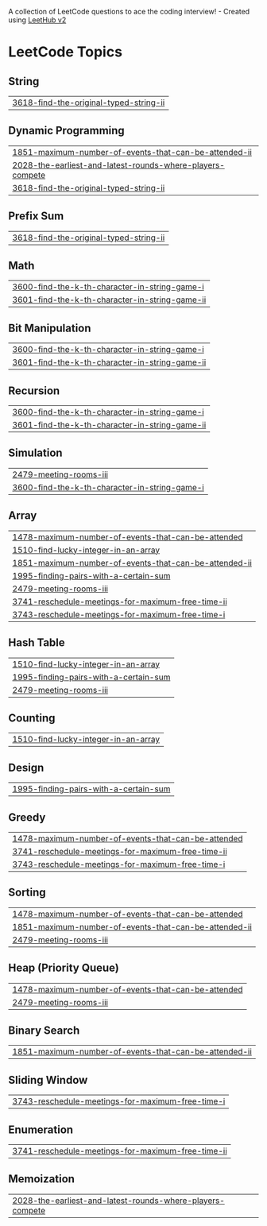 A collection of LeetCode questions to ace the coding interview! - Created using [LeetHub v2](https://github.com/arunbhardwaj/LeetHub-2.0)
<!---LeetCode Topics Start-->
# LeetCode Topics
## String
|  |
| ------- |
| [3618-find-the-original-typed-string-ii](https://github.com/harsh-srivastv/July-Leetcode-Challenge-2025/tree/master/3618-find-the-original-typed-string-ii) |
## Dynamic Programming
|  |
| ------- |
| [1851-maximum-number-of-events-that-can-be-attended-ii](https://github.com/harsh-srivastv/July-Leetcode-Challenge-2025/tree/master/1851-maximum-number-of-events-that-can-be-attended-ii) |
| [2028-the-earliest-and-latest-rounds-where-players-compete](https://github.com/harsh-srivastv/July-Leetcode-Challenge-2025/tree/master/2028-the-earliest-and-latest-rounds-where-players-compete) |
| [3618-find-the-original-typed-string-ii](https://github.com/harsh-srivastv/July-Leetcode-Challenge-2025/tree/master/3618-find-the-original-typed-string-ii) |
## Prefix Sum
|  |
| ------- |
| [3618-find-the-original-typed-string-ii](https://github.com/harsh-srivastv/July-Leetcode-Challenge-2025/tree/master/3618-find-the-original-typed-string-ii) |
## Math
|  |
| ------- |
| [3600-find-the-k-th-character-in-string-game-i](https://github.com/harsh-srivastv/July-Leetcode-Challenge-2025/tree/master/3600-find-the-k-th-character-in-string-game-i) |
| [3601-find-the-k-th-character-in-string-game-ii](https://github.com/harsh-srivastv/July-Leetcode-Challenge-2025/tree/master/3601-find-the-k-th-character-in-string-game-ii) |
## Bit Manipulation
|  |
| ------- |
| [3600-find-the-k-th-character-in-string-game-i](https://github.com/harsh-srivastv/July-Leetcode-Challenge-2025/tree/master/3600-find-the-k-th-character-in-string-game-i) |
| [3601-find-the-k-th-character-in-string-game-ii](https://github.com/harsh-srivastv/July-Leetcode-Challenge-2025/tree/master/3601-find-the-k-th-character-in-string-game-ii) |
## Recursion
|  |
| ------- |
| [3600-find-the-k-th-character-in-string-game-i](https://github.com/harsh-srivastv/July-Leetcode-Challenge-2025/tree/master/3600-find-the-k-th-character-in-string-game-i) |
| [3601-find-the-k-th-character-in-string-game-ii](https://github.com/harsh-srivastv/July-Leetcode-Challenge-2025/tree/master/3601-find-the-k-th-character-in-string-game-ii) |
## Simulation
|  |
| ------- |
| [2479-meeting-rooms-iii](https://github.com/harsh-srivastv/July-Leetcode-Challenge-2025/tree/master/2479-meeting-rooms-iii) |
| [3600-find-the-k-th-character-in-string-game-i](https://github.com/harsh-srivastv/July-Leetcode-Challenge-2025/tree/master/3600-find-the-k-th-character-in-string-game-i) |
## Array
|  |
| ------- |
| [1478-maximum-number-of-events-that-can-be-attended](https://github.com/harsh-srivastv/July-Leetcode-Challenge-2025/tree/master/1478-maximum-number-of-events-that-can-be-attended) |
| [1510-find-lucky-integer-in-an-array](https://github.com/harsh-srivastv/July-Leetcode-Challenge-2025/tree/master/1510-find-lucky-integer-in-an-array) |
| [1851-maximum-number-of-events-that-can-be-attended-ii](https://github.com/harsh-srivastv/July-Leetcode-Challenge-2025/tree/master/1851-maximum-number-of-events-that-can-be-attended-ii) |
| [1995-finding-pairs-with-a-certain-sum](https://github.com/harsh-srivastv/July-Leetcode-Challenge-2025/tree/master/1995-finding-pairs-with-a-certain-sum) |
| [2479-meeting-rooms-iii](https://github.com/harsh-srivastv/July-Leetcode-Challenge-2025/tree/master/2479-meeting-rooms-iii) |
| [3741-reschedule-meetings-for-maximum-free-time-ii](https://github.com/harsh-srivastv/July-Leetcode-Challenge-2025/tree/master/3741-reschedule-meetings-for-maximum-free-time-ii) |
| [3743-reschedule-meetings-for-maximum-free-time-i](https://github.com/harsh-srivastv/July-Leetcode-Challenge-2025/tree/master/3743-reschedule-meetings-for-maximum-free-time-i) |
## Hash Table
|  |
| ------- |
| [1510-find-lucky-integer-in-an-array](https://github.com/harsh-srivastv/July-Leetcode-Challenge-2025/tree/master/1510-find-lucky-integer-in-an-array) |
| [1995-finding-pairs-with-a-certain-sum](https://github.com/harsh-srivastv/July-Leetcode-Challenge-2025/tree/master/1995-finding-pairs-with-a-certain-sum) |
| [2479-meeting-rooms-iii](https://github.com/harsh-srivastv/July-Leetcode-Challenge-2025/tree/master/2479-meeting-rooms-iii) |
## Counting
|  |
| ------- |
| [1510-find-lucky-integer-in-an-array](https://github.com/harsh-srivastv/July-Leetcode-Challenge-2025/tree/master/1510-find-lucky-integer-in-an-array) |
## Design
|  |
| ------- |
| [1995-finding-pairs-with-a-certain-sum](https://github.com/harsh-srivastv/July-Leetcode-Challenge-2025/tree/master/1995-finding-pairs-with-a-certain-sum) |
## Greedy
|  |
| ------- |
| [1478-maximum-number-of-events-that-can-be-attended](https://github.com/harsh-srivastv/July-Leetcode-Challenge-2025/tree/master/1478-maximum-number-of-events-that-can-be-attended) |
| [3741-reschedule-meetings-for-maximum-free-time-ii](https://github.com/harsh-srivastv/July-Leetcode-Challenge-2025/tree/master/3741-reschedule-meetings-for-maximum-free-time-ii) |
| [3743-reschedule-meetings-for-maximum-free-time-i](https://github.com/harsh-srivastv/July-Leetcode-Challenge-2025/tree/master/3743-reschedule-meetings-for-maximum-free-time-i) |
## Sorting
|  |
| ------- |
| [1478-maximum-number-of-events-that-can-be-attended](https://github.com/harsh-srivastv/July-Leetcode-Challenge-2025/tree/master/1478-maximum-number-of-events-that-can-be-attended) |
| [1851-maximum-number-of-events-that-can-be-attended-ii](https://github.com/harsh-srivastv/July-Leetcode-Challenge-2025/tree/master/1851-maximum-number-of-events-that-can-be-attended-ii) |
| [2479-meeting-rooms-iii](https://github.com/harsh-srivastv/July-Leetcode-Challenge-2025/tree/master/2479-meeting-rooms-iii) |
## Heap (Priority Queue)
|  |
| ------- |
| [1478-maximum-number-of-events-that-can-be-attended](https://github.com/harsh-srivastv/July-Leetcode-Challenge-2025/tree/master/1478-maximum-number-of-events-that-can-be-attended) |
| [2479-meeting-rooms-iii](https://github.com/harsh-srivastv/July-Leetcode-Challenge-2025/tree/master/2479-meeting-rooms-iii) |
## Binary Search
|  |
| ------- |
| [1851-maximum-number-of-events-that-can-be-attended-ii](https://github.com/harsh-srivastv/July-Leetcode-Challenge-2025/tree/master/1851-maximum-number-of-events-that-can-be-attended-ii) |
## Sliding Window
|  |
| ------- |
| [3743-reschedule-meetings-for-maximum-free-time-i](https://github.com/harsh-srivastv/July-Leetcode-Challenge-2025/tree/master/3743-reschedule-meetings-for-maximum-free-time-i) |
## Enumeration
|  |
| ------- |
| [3741-reschedule-meetings-for-maximum-free-time-ii](https://github.com/harsh-srivastv/July-Leetcode-Challenge-2025/tree/master/3741-reschedule-meetings-for-maximum-free-time-ii) |
## Memoization
|  |
| ------- |
| [2028-the-earliest-and-latest-rounds-where-players-compete](https://github.com/harsh-srivastv/July-Leetcode-Challenge-2025/tree/master/2028-the-earliest-and-latest-rounds-where-players-compete) |
<!---LeetCode Topics End-->